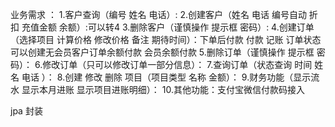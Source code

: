 业务需求 ：
1.客户查询（编号 姓名 电话）:
2.创建客户（姓名 电话 编号自动 折扣 充值金额 余额）:可以转4
3.删除客户（谨慎操作 提示框 密码）:
4.创建订单（选择项目 计算价格 修改价格 备注 期待时间）：下单后付款 付款 记账 订单状态 可以创建无会员客户订单余额付款 会员余额付款
5.删除订单（谨慎操作 提示框 密码）：
6.修改订单（只可以修改订单一部分信息）：
7.查询订单（状态查询 时间 姓名 电话 ）：
8.创建 修改 删除 项目（项目类型 名称 金额）：
9.财务功能（显示流水 显示本月进账 显示项目进账明细）：
10.其他功能：支付宝微信付款码接入

jpa 封装 
